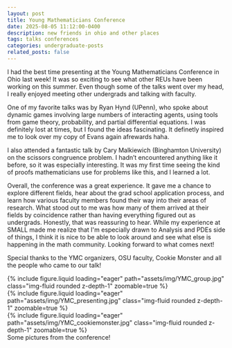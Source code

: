 ```yaml
---
layout: post
title: Young Mathematicians Conference
date: 2025-08-05 11:12:00-0400
description: new friends in ohio and other places
tags: talks conferences
categories: undergraduate-posts
related_posts: false
---
```


<p>
  I had the best time presenting at the Young Mathematicians Conference in Ohio last week! It was so exciting to see what other REUs have been working on this summer. 
  Even though some of the talks went over my head, I really enjoyed meeting other undergrads and talking with faculty.
</p> 
<p>
  One of my favorite talks was by Ryan Hynd (UPenn), who spoke about dynamic games involving large numbers of interacting agents, using tools from game theory, probability, and partial differential equations. 
    I was definitely lost at times, but I found the ideas fascinating. It definetly inspired me to look over my copy of Evans again afrewards haha.
</p> 
<p>
  I also attended a fantastic talk by Cary Malkiewich (Binghamton University) on the scissors congruence problem. 
      I hadn’t encountered anything like it before, so it was especially interesting. 
      It was my first time seeing the kind of proofs mathematicians use for problems like this, and I learned a lot.
</p> 
<p>
  Overall, the conference was a great experience. 
  It gave me a chance to explore different fields, hear about the grad school application process, and learn how various faculty members found their way into their areas of research. 
  What stood out to me was how many of them arrived at their fields by coincidence rather than having everything figured out as undergrads. 
  Honestly, that was reassuring to hear. 
  While my experience at SMALL made me realize that I'm especially drawn to Analysis and PDEs side of things, I think it is nice to be able to look around and see what else is happening in the math community. 
  Looking forward to what comes next!
</p>
<p> Special thanks to the YMC organizers, OSU faculty, Cookie Monster and all the people who came to our talk! </p>
<div class="row mt-3">
    <div class="col-sm mt-3 mt-md-0">
        {% include figure.liquid loading="eager" path="assets/img/YMC_group.jpg" class="img-fluid rounded z-depth-1" zoomable=true %}
    </div>
    <div class="col-sm mt-3 mt-md-0">
        {% include figure.liquid loading="eager" path="assets/img/YMC_presenting.jpg" class="img-fluid rounded z-depth-1" zoomable=true %}
    </div>
  <div class="col-sm mt-3 mt-md-0">
        {% include figure.liquid loading="eager" path="assets/img/YMC_cookiemonster.jpg" class="img-fluid rounded z-depth-1" zoomable=true %}
    </div>
</div>
<div class="caption">
    Some pictures from the conference!
</div>
